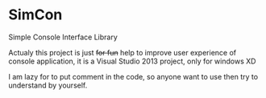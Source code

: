 # SimCon
Simple Console Interface Library

Actualy this project is just <s>for fun</s> help to improve user experience of console application,
it is a Visual Studio 2013 project, only for windows XD

I am lazy for to put comment in the code, so anyone want to use then try to understand by yourself.
